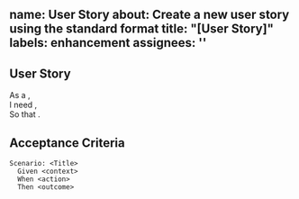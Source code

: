 name: User Story
about: Create a new user story using the standard format
title: "[User Story]"
labels: enhancement
assignees: ''
---

## User Story
As a <type of user>,  
I need <some goal>,  
So that <some reason>.

## Acceptance Criteria
```gherkin
Scenario: <Title>
  Given <context>
  When <action>
  Then <outcome>
